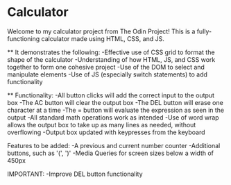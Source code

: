 # Calculator

Welcome to my calculator project from The Odin Project! This is a fully-functioning calculator made using HTML, CSS, and JS.

** It demonstrates the following:
-Effective use of CSS grid to format the shape of the calculator
-Understanding of how HTML, JS, and CSS work together to form one cohesive project
-Use of the DOM to select and manipulate elements
-Use of JS (especially switch statements) to add functionality

** Functionality:
-All button clicks will add the correct input to the output box
-The AC button will clear the output box
-The DEL button will erase one character at a time
-The = button will evaluate the expression as seen in the output
-All standard math operations work as intended
-Use of word wrap allows the output box to take up as many lines as needed, without overflowing
-Output box updated with keypresses from the keyboard 

Features to be added:
-A previous and current number counter
-Additional buttons, such as '(', ')'
-Media Queries for screen sizes below a width of 450px

IMPORTANT:
-Improve DEL button functionality

